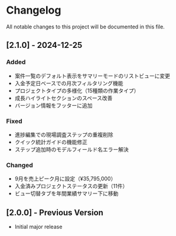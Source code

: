 # Changelog

All notable changes to this project will be documented in this file.

## [2.1.0] - 2024-12-25

### Added
- 案件一覧のデフォルト表示をサマリーモードのリストビューに変更
- 入金予定日ベースでの月次フィルタリング機能
- プロジェクトタイプの多様化（15種類の作業タイプ）
- 成長ハイライトセクションのスペース改善
- バージョン情報をフッターに追加

### Fixed
- 進捗編集での現場調査ステップの重複削除
- クイック統計ガイドの機能修正
- ステップ追加時のモデルフィールド名エラー解決

### Changed
- 9月を売上ピーク月に設定（¥35,795,000）
- 入金済みプロジェクトステータスの更新（11件）
- ビュー切替タブを年間業績サマリー下に移動

## [2.0.0] - Previous Version
- Initial major release